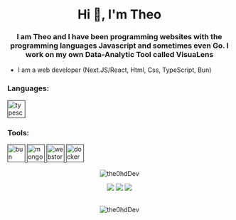 
<h1 align="center">Hi 👋, I'm Theo</h1>
<h3 align="center">I am Theo and I have been programming websites with the programming languages Javascript and sometimes even Go. I work on my own Data-Analytic Tool called VisuaLens</h3>


- I am a web developer (Next.JS/React, Html, Css, TypeScript, Bun)


<h3 align="left">Languages:</h3>

<p>
  <a href="" target="_blank" rel="noreferrer"> 
    <img src="https://www.flaticon.com/free-icon/typescript_5968381" alt="typescript" width="40" height="40"/> 
  </a>
</p>

<h3 align="left">Tools:</h3>
<p>
  <a href="" target="_blank" rel="noreferrer"> 
    <img src="https://encrypted-tbn0.gstatic.com/images?q=tbn:ANd9GcSfLiZmMOa7nJKl15YVdWyMrEY19RETEDe8mA&s" alt="bun" width="40" height="40"/> 
    <img src="https://seeklogo.com/images/M/mongodb-logo-D13D67C930-seeklogo.com.png" alt="mongodb" width="40" height="40"/> 
    <img src="https://w7.pngwing.com/pngs/832/386/png-transparent-intellij-webstorm-macos-bigsur-icon.png" alt="webstorm" width="40" height="40"/> 
    <img src="https://w7.pngwing.com/pngs/219/411/png-transparent-docker-logo-kubernetes-microservices-cloud-computing-dockers-logo-text-logo-cloud-computing-thumbnail.png" alt="docker" width="40" height="40"/> 
  </a>
</p>

<p align="center"> <img src="https://komarev.com/ghpvc/?username=the0hdDev-MC&style=flat-square" alt="the0hdDev" /> </p>

<p align="center">
  <img src = "https://github-readme-stats.vercel.app/api?username=the0hdDev&show_icons=true&count_private=true&theme=algolia&hide_border=true&hide=issues&bg_color=00000000">
  <img src = "https://github-readme-stats.vercel.app/api/top-langs/?username=the0hdDev&layout=compact&hide_border=true&theme=algolia&bg_color=00000000&langs_count=6&count_private=true">

  <img src = "https://github-readme-streak-stats.herokuapp.com?user=the0hdDev&theme=algolia&hide_border=true&background=FFFFFF00&count_private=true">
  <br>
  <br>
</p>

<p align="center"> <img src="https://activity-graph.herokuapp.com/graph?username=the0hdDev&theme=react-dark" alt="the0hdDev" /> </p>
